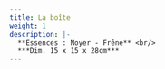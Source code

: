 ```yaml
---
title: La boîte
weight: 1
description: |-
  **Essences : Noyer - Frêne** <br/>
  ***Dim. 15 x 15 x 28cm***
---
```

